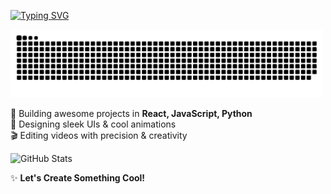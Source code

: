 

[![Typing SVG](https://readme-typing-svg.herokuapp.com?font=Orbitron&size=30&duration=2000&pause=1000&color=00FFA6&center=true&vCenter=true&width=700&height=60&lines=🚀+Developer+%7C+Designer+%7C+Video+Editor)](https://git.io/typing-svg)


<img src="https://raw.githubusercontent.com/Platane/snk/output/github-contribution-grid-snake.svg" width="500">





🎯 Building awesome projects in **React, JavaScript, Python**  
🎨 Designing sleek UIs & cool animations  
🎬 Editing videos with precision & creativity  




![GitHub Stats](https://github-readme-stats.vercel.app/api?username=sinkingcircle&show_icons=true&theme=radical)  

✨ **Let's Create Something Cool!**  
